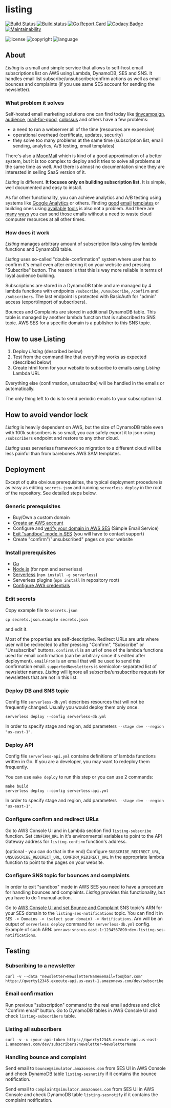 # listing

[![Build Status](https://travis-ci.org/ribtoks/listing.svg?branch=master)](https://travis-ci.org/ribtoks/listing)
[![Build status](https://ci.appveyor.com/api/projects/status/ypmg5foasuiuf5lh/branch/master?svg=true)](https://ci.appveyor.com/project/Ribtoks/listing/branch/master)
[![Go Report Card](https://goreportcard.com/badge/github.com/ribtoks/listing)](https://goreportcard.com/report/github.com/ribtoks/listing)
[![Codacy Badge](https://api.codacy.com/project/badge/Grade/7ca0882c24314f01afe10bb857449ccb)](https://www.codacy.com/manual/ribtoks/listing?utm_source=github.com&amp;utm_medium=referral&amp;utm_content=ribtoks/listing&amp;utm_campaign=Badge_Grade)
[![Maintainability](https://api.codeclimate.com/v1/badges/084d620cf3ef2f84ce99/maintainability)](https://codeclimate.com/github/ribtoks/listing/maintainability)

![license](https://img.shields.io/badge/license-MIT-blue.svg)
![copyright](https://img.shields.io/badge/%C2%A9-Taras_Kushnir-blue.svg)
![language](https://img.shields.io/badge/language-go-blue.svg)

## About

*Listing* is a small and simple service that allows to self-host email subscriptions list on AWS using Lambda, DynamoDB, SES and SNS. It handles email list subscribe/unsubscribe/confirm actions as well as email bounces and complaints (if you use same SES account for sending the newsletter).

### What problem it solves

Self-hosted email marketing solutions one can find today like [tinycampaign](https://github.com/parkerj/tinycampaign), [audience](https://github.com/aniftyco/audience), [mail-for-good](https://github.com/freeCodeCamp/mail-for-good), [colossus](https://github.com/vitorfs/colossus) and others have a few problems:

*   a need to run a webserver all of the time (resources are expensive)
*   operational overhead (certificate, updates, security)
*   they solve too many problems at the same time (subscription list, email sending, analytics, A/B testing, email templates)

There's also a [MoonMail](https://github.com/MoonMail/MoonMail) which is kind of a good approximation of a better system, but it is too complex to deploy and it tries to solve all problems at the same time as well. And there is almost no documentation since they are interested in selling SaaS version of it.

*Listing* is different. **It focuses only on building subscription list.** It is simple, well documented and easy to install.

As for other functionality, you can achieve analytics and A/B testing using systems like [Google Analytics](https://google.com/analytics) or others. Finding [good](https://github.com/InterNations/antwort) [email](https://github.com/leemunroe/responsive-html-email-template) [templates](https://github.com/mailgun/transactional-email-templates) or building ones using [available](http://mosaico.io/) [tools](https://beefree.io/) is also not a problem. And there are [many](https://github.com/rykov/paperboy) [ways](https://github.com/Circle-gg/thunder-mail) you can send those emails without a need to waste cloud computer resources at all other times.

### How does it work

*Listing* manages arbitrary amount of subscription lists using few lambda functions and DynamoDB table.

*Listing* uses so-called "double-confirmation" system where user has to confirm it's email even after entering it on your website and pressing "Subscribe" button. The reason is that this is way more reliable in terms of loyal audience building.

Subscriptions are stored in a DynamoDB table and are managed by 4 lambda functions with endpoints `/subscribe`, `/unsubscribe`, `/confirm` and `/subscribers`. The last endpoint is protected with BasicAuth for "admin" access (export/import of subscribers).

Bounces and Complaints are stored in additional DynamoDB table. This table is managed by another lambda function that is subscribed to SNS topic. AWS SES for a specific domain is a publisher to this SNS topic.

## How to use Listing

1.  Deploy *Listing* (described below)
2.  Test from the command line that everything works as expected (described below)
3.  Create html form for your website to subscribe to emails using *Listing* Lambda URL

Everything else (confirmation, unsubscribe) will be handled in the emails or automatically.

The only thing left to do is to send periodic emails to your subscription list.

## How to avoid vendor lock

*Listing* is heavily dependent on AWS, but the size of DynamoDB table even with 100k subscribers is so small, you can safely export it to json using `/subscribers` endpoint and restore to any other cloud.

*Listing* uses serverless framework so migration to a different cloud will be less painful than from barebones AWS SAM templates.

## Deployment

Except of quite obvious prerequisites, the typical deployment procedure is as easy as editing `secrets.json` and running `serverless deploy` in the root of the repository. See detailed steps below.

### Generic prerequisites

*   Buy/Own a custom domain
*   [Create an AWS account](https://aws.amazon.com/premiumsupport/knowledge-center/create-and-activate-aws-account/)
*   Configure and [verify your domain in AWS SES](https://docs.aws.amazon.com/ses/latest/DeveloperGuide/verify-domain-procedure.html) (Simple Email Service)
*   [Exit "sandbox" mode in SES](https://docs.aws.amazon.com/ses/latest/DeveloperGuide/request-production-access.html) (you will have to contact support)
*   Create "confirm"/"unsubscribed" pages on your website

### Install prerequisites

*   [Go](https://golang.org/dl/)
*   [Node.js](https://nodejs.org/en/download/) (for npm and serverless)
*   [Serverless](https://serverless.com/framework/docs/getting-started/) (`npm install -g serverless`)
*   Serverless plugins (`npm install` in repository root)
*   [Configure AWS credentials](https://docs.aws.amazon.com/sdk-for-java/v1/developer-guide/setup-credentials.html)

### Edit secrets

Copy example file to `secrets.json`

`cp secrets.json.example secrets.json`

and edit it.

Most of the properties are self-descriptive. Redirect URLs are urls where user will be redirected to after pressing "Confirm", "Subscribe" or "Unsubscribe" buttons. `confirmUrl` is an url of one of the lambda functions used for email confirmation (can be arbitrary since it's edited after deployment). `emailFrom` is an email that will be used to send this confirmation email. `supportedNewsletters` is semicolon-separated list of newsletter names. *Listing* will ignore all subscribe/unsubscribe requests for newsletters that are not in this list.

### Deploy DB and SNS topic

Config file `serverless-db.yml` describes resources that will not be frequently changed. Usually you would deploy them only once.

`serverless deploy --config serverless-db.yml`

In order to specify stage and region, add parameters `--stage dev --region "us-east-1"`.

### Deploy API

Config file `serverless-api.yml` contains definitions of lambda functions written in Go. If you are a developer, you may want to redeploy them frequently.

You can use `make deploy` to run this step or you can use 2 commands:

```
make build
serverless deploy --config serverless-api.yml
```

In order to specify stage and region, add parameters `--stage dev --region "us-east-1"`.

### Configure confirm and redirect URLs

Go to AWS Console UI and in Lambda section find `listing-subscribe` function. Set `CONFIRM_URL` in it's environmental variables to point to the API Gateway address for `listing-confirm` function's address.

(optional - you can do that in the end) Configure `SUBSCRIBE_REDIRECT_URL`, `UNSUBSCRIBE_REDIRECT_URL`, `CONFIRM_REDIRECT_URL` in the appropriate lambda function to point to the pages on your website.

### Configure SNS topic for bounces and complaints

In order to exit "sandbox" mode in AWS SES you need to have a procedure for handling bounces and complaints. *Listing* provides this functionality, but you have to do 1 manual action.

Go to [AWS Console UI and set Bounce and Complaint](https://docs.aws.amazon.com/ses/latest/DeveloperGuide/configure-sns-notifications.html) SNS topic's ARN for your SES domain to the `listing-ses-notifications` topic. You can find it in `SES -> Domains -> (select your domain) -> Notifications`. Arn will be an output of `serverless deploy` command for `serverless-db.yml` config. Example of such ARN: `arn:aws:sns:us-east-1:1234567890:dev-listing-ses-notifications`.

## Testing

### Subscribing to a newsletter

`curl -v --data "newsletter=NewsletterName&email=foo@bar.com" https://qwerty12345.execute-api.us-east-1.amazonaws.com/dev/subscribe`

### Email confirmation

Run previous "subscription" command to the real email address and click "Confirm email" button. Go to DynamoDB tables in AWS Console UI and check `listing-subscribers` table.

### Listing all subscribers

`curl -v -u :your-api-token https://qwerty12345.execute-api.us-east-1.amazonaws.com/dev/subscribers?newsletter=NewsletterName`

### Handling bounce and complaint

Send email to `bounce@simulator.amazonses.com` from SES UI in AWS Console and check DynamoDB table `listing-sesnotify` if it contains the bounce notification.

Send email to `complaint@simulator.amazonses.com` from SES UI in AWS Console and check DynamoDB table `listing-sesnotify` if it contains the complaint notification.
